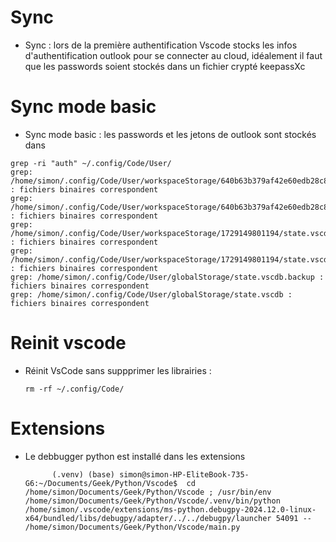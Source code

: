 # Sync
- Sync : lors de la première authentification Vscode stocks les infos d'authentification outlook pour se connecter au cloud, idéalement il faut que les passwords soient stockés dans un fichier crypté keepassXc

# Sync mode basic
- Sync mode basic : les passwords et les jetons de outlook sont stockés dans
```
grep -ri "auth" ~/.config/Code/User/
grep: /home/simon/.config/Code/User/workspaceStorage/640b63b379af42e60edb28c8e30c0fde/state.vscdb.backup : fichiers binaires correspondent
grep: /home/simon/.config/Code/User/workspaceStorage/640b63b379af42e60edb28c8e30c0fde/state.vscdb : fichiers binaires correspondent
grep: /home/simon/.config/Code/User/workspaceStorage/1729149801194/state.vscdb.backup : fichiers binaires correspondent
grep: /home/simon/.config/Code/User/workspaceStorage/1729149801194/state.vscdb : fichiers binaires correspondent
grep: /home/simon/.config/Code/User/globalStorage/state.vscdb.backup : fichiers binaires correspondent
grep: /home/simon/.config/Code/User/globalStorage/state.vscdb : fichiers binaires correspondent
```

# Reinit vscode 
- Réinit VsCode sans suppprimer les librairies : 

      rm -rf ~/.config/Code/

# Extensions
- Le debbugger python est installé dans les extensions

            (.venv) (base) simon@simon-HP-EliteBook-735-G6:~/Documents/Geek/Python/Vscode$  cd /home/simon/Documents/Geek/Python/Vscode ; /usr/bin/env /home/simon/Documents/Geek/Python/Vscode/.venv/bin/python /home/simon/.vscode/extensions/ms-python.debugpy-2024.12.0-linux-x64/bundled/libs/debugpy/adapter/../../debugpy/launcher 54091 -- /home/simon/Documents/Geek/Python/Vscode/main.py 
